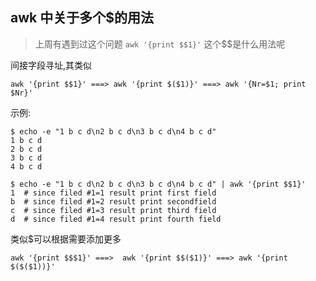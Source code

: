 ## awk 中关于多个$的用法

> 上周有遇到过这个问题 `awk '{print $$1}'` 这个$$是什么用法呢

间接字段寻址,其类似

```
awk '{print $$1}' ===> awk '{print $($1)}' ===> awk '{Nr=$1; print $Nr}'
```

示例:

```
$ echo -e "1 b c d\n2 b c d\n3 b c d\n4 b c d" 
1 b c d
2 b c d
3 b c d
4 b c d

$ echo -e "1 b c d\n2 b c d\n3 b c d\n4 b c d" | awk '{print $$1}'
1  # since filed #1=1 result print first field
b  # since filed #1=2 result print secondfield
c  # since filed #1=3 result print third field
d  # since filed #1=4 result print fourth field
```

类似$可以根据需要添加更多

```
awk '{print $$$1}' ===>  awk '{print $$($1)}' ===> awk '{print $($($1))}'
```